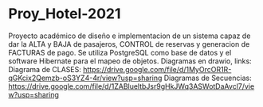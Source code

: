 # Proy_Hotel-2021
Proyecto académico de diseño e implementacion de un sistema capaz de dar la ALTA y BAJA de pasajeros, CONTROL de reservas y generacion de FACTURAS de pago. 
Se utiliza PostgreSQL como base de datos y el software Hibernate para el mapeo de objetos.
Diagramas en drawio, links:
Diagrama de CLASES: https://drive.google.com/file/d/1MyOrcOR1R-qGKcix2Qemzb-oS3YZ4-4r/view?usp=sharing
Diagramas de Secuencias: https://drive.google.com/file/d/1ZABlueltbJsr9gHkJWq3ASWotDaAvcl7/view?usp=sharing
